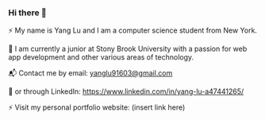 ### Hi there 👋

⚡ My name is Yang Lu and I am a computer science student from New York. 

🏫 I am currently a junior at Stony Brook University with a passion for web app development and other various areas of technology.

📬 Contact me by email: yanglu91603@gmail.com 

💬 or through LinkedIn: https://www.linkedin.com/in/yang-lu-a47441265/

⚡ Visit my personal portfolio website: (insert link here)
